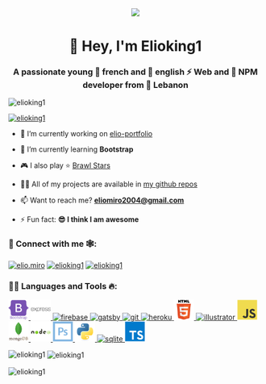 <!--- [](https://i.imgur.com/tjx4vMz.jpg) -->
<div align="center"><a href="https://github.com/Elioking1"><img src="https://github.com/Elioking1.png?size=200"></a></div>
<h1 align="center">👋 Hey, I'm <strong>Elioking1</strong></h1>
<h3 align="center">A passionate young 🗼 french and 🗽 english ⚡ Web and 🌃 NPM developer from 🌲 Lebanon</h3>

<p align="left"> <img src="https://komarev.com/ghpvc/?username=elioking1&label=Profile%20views&color=0e75b6&style=flat" alt="elioking1" /> </p>

<p align="left"> <a href="https://github.com/ryo-ma/github-profile-trophy"><img src="https://github-profile-trophy.vercel.app/?username=Elioking1&theme=dracula&count_private=true" alt="elioking1" /></a> </p>

- 🔭 I’m currently working on [elio-portfolio](https://github.com/Elioking1/elio-portfolio)

- 🌱 I’m currently learning **Bootstrap**

- 🎮 I also play ⭐ [Brawl Stars](https://supercell.com/en/games/brawlstars/)

- 👨‍💻 All of my projects are available in [my github repos](https://github.com/Elioking1?tab=repositories)

- 📫 Want to reach me? **eliomiro2004@gmail.com**

- ⚡ Fun fact: **😎 I think I am awesome**

<h3 align="left">💖 Connect with me 🕸:</h3>
<p align="left">
<a href="https://instagram.com/elio.miro" target="blank"><img align="center" src="https://img.shields.io/badge/elio.miro-%23E4405F.svg?style=for-the-badge&logo=Instagram&logoColor=white" alt="elio.miro"/></a>
  <a href="https://twitch.tv/elioking1" target="blank"><img align="center" src="https://img.shields.io/badge/elioking1-%239146FF.svg?style=for-the-badge&logo=Twitch&logoColor=white" alt="elioking1"/></a>
<a href="https://www.youtube.com/c/Elioking1" target="blank"><img align="center" src="https://img.shields.io/badge/Elioking1-%23FF0000.svg?style=for-the-badge&logo=YouTube&logoColor=white" alt="elioking1"/></a>
</p>

<h3 align="left">🐱‍👤 Languages and Tools 🔥:</h3>
<p align="left"> <a href="https://getbootstrap.com" target="_blank" rel="noreferrer"> <img src="https://raw.githubusercontent.com/devicons/devicon/master/icons/bootstrap/bootstrap-plain-wordmark.svg" alt="bootstrap" width="40" height="40"/> </a> <a href="https://expressjs.com" target="_blank" rel="noreferrer"> <img src="https://raw.githubusercontent.com/devicons/devicon/master/icons/express/express-original-wordmark.svg" alt="express" width="40" height="40"/> </a> <a href="https://firebase.google.com/" target="_blank" rel="noreferrer"> <img src="https://www.vectorlogo.zone/logos/firebase/firebase-icon.svg" alt="firebase" width="40" height="40"/> </a> <a href="https://www.gatsbyjs.com/" target="_blank" rel="noreferrer"> <img src="https://www.vectorlogo.zone/logos/gatsbyjs/gatsbyjs-icon.svg" alt="gatsby" width="40" height="40"/> </a> <a href="https://git-scm.com/" target="_blank" rel="noreferrer"> <img src="https://www.vectorlogo.zone/logos/git-scm/git-scm-icon.svg" alt="git" width="40" height="40"/> </a> <a href="https://heroku.com" target="_blank" rel="noreferrer"> <img src="https://www.vectorlogo.zone/logos/heroku/heroku-icon.svg" alt="heroku" width="40" height="40"/> </a> <a href="https://www.w3.org/html/" target="_blank" rel="noreferrer"> <img src="https://raw.githubusercontent.com/devicons/devicon/master/icons/html5/html5-original-wordmark.svg" alt="html5" width="40" height="40"/> </a> <a href="https://www.adobe.com/in/products/illustrator.html" target="_blank" rel="noreferrer"> <img src="https://www.vectorlogo.zone/logos/adobe_illustrator/adobe_illustrator-icon.svg" alt="illustrator" width="40" height="40"/> </a> <a href="https://developer.mozilla.org/en-US/docs/Web/JavaScript" target="_blank" rel="noreferrer"> <img src="https://raw.githubusercontent.com/devicons/devicon/master/icons/javascript/javascript-original.svg" alt="javascript" width="40" height="40"/> </a> <a href="https://www.mongodb.com/" target="_blank" rel="noreferrer"> <img src="https://raw.githubusercontent.com/devicons/devicon/master/icons/mongodb/mongodb-original-wordmark.svg" alt="mongodb" width="40" height="40"/> </a> <a href="https://nodejs.org" target="_blank" rel="noreferrer"> <img src="https://raw.githubusercontent.com/devicons/devicon/master/icons/nodejs/nodejs-original-wordmark.svg" alt="nodejs" width="40" height="40"/> </a> <a href="https://www.photoshop.com/en" target="_blank" rel="noreferrer"> <img src="https://raw.githubusercontent.com/devicons/devicon/master/icons/photoshop/photoshop-line.svg" alt="photoshop" width="40" height="40"/> </a> <a href="https://www.python.org" target="_blank" rel="noreferrer"> <img src="https://raw.githubusercontent.com/devicons/devicon/master/icons/python/python-original.svg" alt="python" width="40" height="40"/> </a> <a href="https://www.sqlite.org/" target="_blank" rel="noreferrer"> <img src="https://www.vectorlogo.zone/logos/sqlite/sqlite-icon.svg" alt="sqlite" width="40" height="40"/> </a> <a href="https://www.typescriptlang.org/" target="_blank" rel="noreferrer"> <img src="https://raw.githubusercontent.com/devicons/devicon/master/icons/typescript/typescript-original.svg" alt="typescript" width="40" height="40"/> </a> </p>

<p><img align="left" src="https://github-readme-stats.vercel.app/api/top-langs/?username=Elioking1&layout=compact&theme=algolia" alt="elioking1" /></p>

<p>&nbsp;<img align="center" src="https://github-readme-stats.vercel.app/api?username=elioking1&show_icons=true&locale=en&theme=algolia" alt="elioking1" /></p>

<p><img align="center" src="https://github-readme-streak-stats.herokuapp.com/?user=elioking1&theme=algolia" alt="elioking1" /></p>
